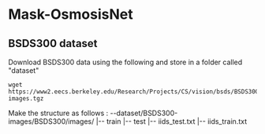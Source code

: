 # Mask-OsmosisNet

## BSDS300 dataset
Download BSDS300 data using the following and store in a folder called "dataset"
```
wget https://www2.eecs.berkeley.edu/Research/Projects/CS/vision/bsds/BSDS300-images.tgz
```

Make the structure as follows : 
--dataset/BSDS300-images/BSDS300/images/
  |-- train
  |-- test
  |-- iids_test.txt
  |-- iids_train.txt
